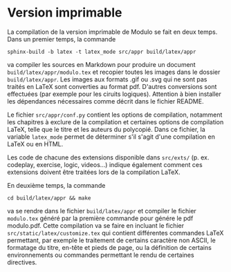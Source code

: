 # Version imprimable

La compilation de la version imprimable de Modulo se fait en deux temps. Dans un premier temps,
la commande

`sphinx-build -b latex -t latex_mode src/appr build/latex/appr`

va compiler les sources en Markdown pour produire un document `build/latex/appr/modulo.tex` et recopier toutes les images
dans le dossier `build/latex/appr`. Les images aux formats .gif ou .svg qui ne sont pas traités en LaTeX sont converties au format pdf. D'autres conversions sont effectuées (par exemple pour les ciruits logiques). Attention à bien installer les dépendances nécessaires comme décrit dans le fichier README.

Le fichier `src/appr/conf.py` contient les options de compilation, notamment les chapitres à exclure de la compilation et certaines
options de compilation LaTeX, telle que le titre et les auteurs du polycopié. Dans ce fichier, la variable `latex_mode` permet de déterminer s'il s'agit d'une compilation en LaTeX ou en HTML. 

Les code de chacune des extensions disponible dans `src/exts/` (p. ex. codeplay, exercise, logic, videos...) indique également
comment ces extensions doivent être traitées lors de la compilation LaTeX. 

En deuxième temps, la commande 

`cd build/latex/appr && make`

va se rendre dans le fichier `build/latex/appr` et compiler le fichier `modulo.tex` généré par la première commande pour génére le pdf
modulo.pdf. Cette compilation va se faire en incluant le fichier `src/static/latex/customize.tex` qui contient différentes commandes LaTeX permettant, par exemple le traitement de certains caractère non ASCII, le formatage du titre, en-tête et pieds de page, ou la définition de certains environnements ou commandes permettant le rendu de certaines directives. 

